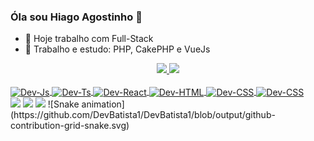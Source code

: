 ### Óla sou Hiago Agostinho 👋

<!--
**hiago-agostinho/hiago-agostinho** is a ✨ _special_ ✨ repository because its `README.md` (this file) appears on your GitHub profile.

Here are some ideas to get you started:
-->
- 🔭 Hoje trabalho com Full-Stack
- 🌱 Trabalho e estudo: PHP, CakePHP e VueJs

<div align="center">
  <a href="https://github.com/hiago-agostinho/">
  <img height="180em" src="https://github-readme-stats.vercel.app/api?username=hiago-agostinho&show_icons=true&theme=dracula&include_all_commits=true&count_private=true"/>
  <img height="180em" src="https://github-readme-stats.vercel.app/api/top-langs/?username=hiago-agostinho&layout=compact&langs_count=7&theme=dracula"/>
</div>
<div style="display: inline_block"><br>
  <img align="center" alt="Dev-Js" height="30" width="40" <img src="https://cdn.jsdelivr.net/gh/devicons/devicon/icons/html5/html5-original.svg">
  <img align="center" alt="Dev-Ts" height="30" width="40" <img src="https://cdn.jsdelivr.net/gh/devicons/devicon/icons/css3/css3-original.svg">
  <img align="center" alt="Dev-React" height="30" width="40" <img src="https://cdn.jsdelivr.net/gh/devicons/devicon/icons/javascript/javascript-original.svg">
  <img align="center" alt="Dev-HTML" height="30" width="40" <img src="https://cdn.jsdelivr.net/gh/devicons/devicon/icons/php/php-plain.svg">
  <img align="center" alt="Dev-CSS" height="30" width="40" <img src="https://cdn.jsdelivr.net/gh/devicons/devicon/icons/cakephp/cakephp-original.svg">
  <img align="center" alt="Dev-CSS" height="30" width="40" <img src="https://cdn.jsdelivr.net/gh/devicons/devicon/icons/vuejs/vuejs-plain.svg">
</div>
<div>
  <a href="https://www.instagram.com/hiago.agostinho/" target="_blank"><img src="https://img.shields.io/badge/-Instagram-%23E4405F?style=for-the-badge&logo=instagram&logoColor=white" target="_blank"></a>
  <a href = "mailto:hiagoagostinho010@gmail.com"><img src="https://img.shields.io/badge/-Gmail-%23333?style=for-the-badge&logo=gmail&logoColor=white" target="_blank"></a>
  <a href="https://www.linkedin.com/in/hiago-agostinho-a1474722b/" target="_blank"><img src="https://img.shields.io/badge/-LinkedIn-%230077B5?style=for-the-badge&logo=linkedin&logoColor=white" target="_blank"></a>
  ![Snake animation](https://github.com/DevBatista1/DevBatista1/blob/output/github-contribution-grid-snake.svg)
</div>

